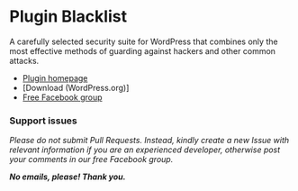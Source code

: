 # Plugin Blacklist

A carefully selected security suite for WordPress that combines only the most effective methods of guarding against hackers and other common attacks.

* [Plugin homepage](https://www.littlebizzy.com/plugins/plugin-blacklist)
* [Download (WordPress.org)]
* [Free Facebook group](https://www.facebook.com/groups/littlebizzy/)

### Support issues

*Please do not submit Pull Requests. Instead, kindly create a new Issue with relevant information if you are an experienced developer, otherwise post your comments in our free Facebook group.*

***No emails, please! Thank you.***
